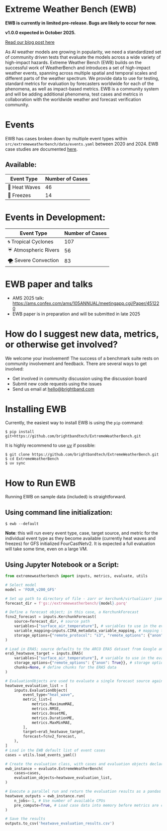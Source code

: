 # Extreme Weather Bench (EWB)

**EWB is currently in limited pre-release. Bugs are likely to occur for now.**

**v1.0.0 expected in October 2025.**

[Read our blog post here](https://www.brightband.com/blog/extreme-weather-bench)

As AI weather models are growing in popularity, we need a standardized set of community driven tests that evaluate the models across a wide variety of high-impact hazards. Extreme Weather Bench (EWB) builds on the successful work of WeatherBench and introduces a set of high-impact weather events, spanning across multiple spatial and temporal scales and different parts of the weather spectrum. We provide data to use for testing, standard metrics for evaluation by forecasters worldwide for each of the phenomena, as well as impact-based metrics. EWB is a community system and will be adding additional phenomena, test cases and metrics in collaboration with the worldwide weather and forecast verification community.

# Events
EWB has cases broken down by multiple event types within `src/extremeweatherbench/data/events.yaml` between 2020 and 2024. EWB case studies are documented [here](docs/events/AllCaseStudies.md).  

## Available:
| Event Type | Number of Cases |
| ---------- | --------------- | 
| 🌇 Heat Waves | 46 |
| 🧊 Freezes | 14 |

# Events in Development:
| Event Type | Number of Cases |
| ---------- | --------------- | 
| 🌀 Tropical Cyclones | 107 |
| ☔️ Atmospheric Rivers | 56 |
| 🌪️ Severe Convection | 83 | 


# EWB paper and talks

* AMS 2025 talk: https://ams.confex.com/ams/105ANNUAL/meetingapp.cgi/Paper/451220
* EWB paper is in preparation and will be submitted in late 2025

# How do I suggest new data, metrics, or otherwise get involved?

We welcome your involvement!  The success of a benchmark suite rests on community involvement and feedback. There are several ways to get involved:

* Get involved in community discussion using the discussion board
* Submit new code requests using the issues
* Send us email at hello@brightband.com 

# Installing EWB

Currently, the easiest way to install EWB is using the ```pip``` command:

```shell
$ pip install git+https://github.com/brightbandtech/ExtremeWeatherBench.git
```

It is highly recommend to use [uv](https://docs.astral.sh/uv/) if possible:

```shell
$ git clone https://github.com/brightbandtech/ExtremeWeatherBench.git
$ cd ExtremeWeatherBench
$ uv sync
```
# How to Run EWB

Running EWB on sample data (included) is straightforward. 

## Using command line initialization:

```shell
$ ewb --default
```
**Note**: this will run every event type, case, target source, and metric for the individual event type as they become available (currently heat waves and freezes) for GFS initialized FourCastNetv2. It is expected a full evaluation will take some time, even on a large VM.
## Using Jupyter Notebook or a Script:
 
```python
from extremeweatherbench import inputs, metrics, evaluate, utils

# Select model
model = 'FOUR_v200_GFS'

# Set up path to directory of file - zarr or kerchunk/virtualizarr json/parquet
forecast_dir = f'gs://extremeweatherbench/{model}.parq'

# Define a forecast object; in this case, a KerchunkForecast
fcnv2_forecast = inputs.KerchunkForecast(
    source=forecast_dir, # source path
    variables=["surface_air_temperature"], # variables to use in the evaluation
    variable_mapping=inputs.CIRA_metadata_variable_mapping, # mapping to use for variables in forecast dataset to EWB variable names
    storage_options={"remote_protocol": "s3", "remote_options": {"anon": True}}, # storage options for access
)

# Load in ERA5; source defaults to the ARCO ERA5 dataset from Google and variable mapping is provided by default as well
era5_heatwave_target = inputs.ERA5(
    variables=["surface_air_temperature"], # variable to use in the evaluation
    storage_options={"remote_options": {"anon": True}}, # storage options for access
    chunks=None, # define chunks for the ERA5 data
)

# EvaluationObjects are used to evaluate a single forecast source against a single target source with a defined event type. Event types are declared with each case. One or more metrics can be evaluated with each EvaluationObject.
heatwave_evaluation_list = [
    inputs.EvaluationObject(
        event_type="heat_wave",
        metric_list=[
            metrics.MaximumMAE,
            metrics.RMSE,
            metrics.OnsetME,
            metrics.DurationME,
            metrics.MaxMinMAE,
        ],
        target=era5_heatwave_target,
        forecast=fcnv2_forecast,
    ),
]
# Load in the EWB default list of event cases
cases = utils.load_events_yaml()

# Create the evaluation class, with cases and evaluation objects declared
ewb_instance = evaluate.ExtremeWeatherBench(
    cases=cases,
    evaluation_objects=heatwave_evaluation_list,
)

# Execute a parallel run and return the evaluation results as a pandas DataFrame
heatwave_outputs = ewb_instance.run(
    n_jobs=-1, # Use number of available CPUs
    pre_compute=True, # Load case data into memory before metrics are computed. Useful with smaller evaluation datasets with many metrics
)

# Save the results
outputs.to_csv('heatwave_evaluation_results.csv')
```